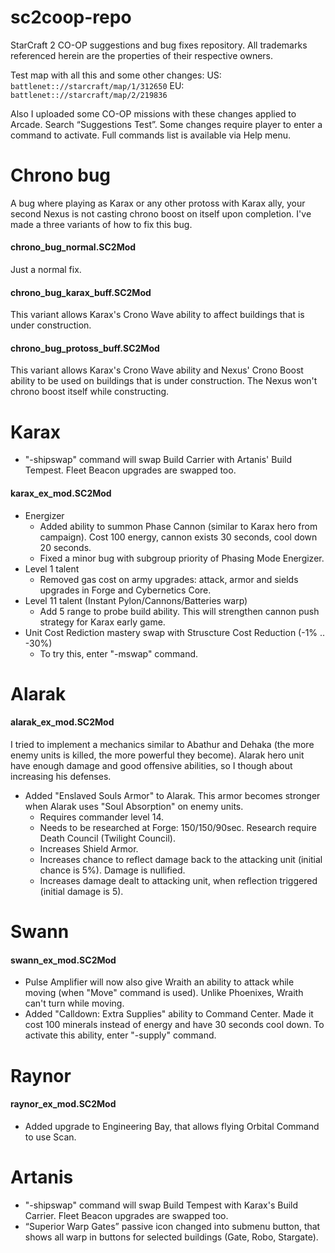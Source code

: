 # sc2coop-repo
StarCraft 2 CO-OP suggestions and bug fixes repository.
All trademarks referenced herein are the properties of their respective owners.

Test map with all this and some other changes:
US: `battlenet:://starcraft/map/1/312650`
EU: `battlenet:://starcraft/map/2/219836`

Also I uploaded some CO-OP missions with these changes applied to Arcade. Search “Suggestions Test”.
Some changes require player to enter a command to activate. Full commands list is available via Help menu.

# Chrono bug
A bug where playing as Karax or any other protoss with Karax ally, your second Nexus is not casting chrono boost on itself upon completion. I've made a three variants of how to fix this bug.

#### chrono_bug_normal.SC2Mod
Just a normal fix.

#### chrono_bug_karax_buff.SC2Mod
This variant allows Karax's Crono Wave ability to affect buildings that is under construction.

#### chrono_bug_protoss_buff.SC2Mod
This variant allows Karax's Crono Wave ability and Nexus' Crono Boost ability to be used on buildings that is under construction. The Nexus won't chrono boost itself while constructing.

# Karax
* "-shipswap" command will swap Build Carrier with Artanis' Build Tempest. Fleet Beacon upgrades are swapped too.
#### karax_ex_mod.SC2Mod
* Energizer
  * Added ability to summon Phase Cannon (similar to Karax hero from campaign). Cost 100 energy, cannon exists 30 seconds, cool down 20 seconds.
  * Fixed a minor bug with subgroup priority of Phasing Mode Energizer.
* Level 1 talent
  * Removed gas cost on army upgrades: attack, armor and sields upgrades in Forge and Cybernetics Core.
* Level 11 talent (Instant Pylon/Cannons/Batteries warp)
  * Add 5 range to probe build ability. This will strengthen cannon push strategy for Karax early game.
* Unit Cost Rediction mastery swap with Struscture Cost Reduction (-1% .. -30%)
  * To try this, enter "-mswap" command.

# Alarak
#### alarak_ex_mod.SC2Mod
I tried to implement a mechanics similar to Abathur and Dehaka (the more enemy units is killed, the more powerful they become). Alarak hero unit have enough damage and good offensive abilities, so I though about increasing his defenses.
* Added "Enslaved Souls Armor" to Alarak. This armor becomes stronger when Alarak uses "Soul Absorption" on enemy units.
  * Requires commander level 14.
  * Needs to be researched at Forge: 150/150/90sec. Research require Death Council (Twilight Council).
  * Increases Shield Armor.
  * Increases chance to reflect damage back to the attacking unit (initial chance is 5%). Damage is nullified.
  * Increases damage dealt to attacking unit, when reflection triggered (initial damage is 5).

# Swann
#### swann_ex_mod.SC2Mod
* Pulse Amplifier will now also give Wraith an ability to attack while moving (when "Move" command is used). Unlike Phoenixes, Wraith can't turn while moving.
* Added "Calldown: Extra Supplies" ability to Command Center. Made it cost 100 minerals instead of energy and have 30 seconds cool down. To activate this ability, enter "-supply" command.

# Raynor
#### raynor_ex_mod.SC2Mod
* Added upgrade to Engineering Bay, that allows flying Orbital Command to use Scan.

# Artanis
* "-shipswap" command will swap Build Tempest with Karax's Build Carrier. Fleet Beacon upgrades are swapped too.
* “Superior Warp Gates” passive icon changed into submenu button, that shows all warp in buttons for selected buildings (Gate, Robo, Stargate).


